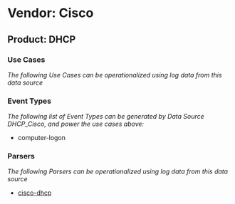 Vendor: Cisco
=============
Product: DHCP
-------------

### Use Cases

_The following Use Cases can be operationalized using log data from this data source_



### Event Types

_The following list of Event Types can be generated by Data Source DHCP_Cisco, and power the use cases above:_

- computer-logon


### Parsers

_The following Parsers can be operationalized using log data from this data source_

* [cisco-dhcp](../Parsers/parserContent_cisco-dhcp.md)

